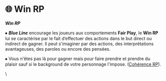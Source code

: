 # 🌐 Win RP

_**Win RP**_



⦁ _**Blue Line**_ encourage les joueurs aux comportements **Fair Play**, le **Win RP** lui se caractérise par le fait d’effectuer des actions dans le but direct ou indirect de gagner. Il peut s'imaginer par des actions, des interprétations avantageuses, des paroles ou encore des pensées.&#x20;

⦁ Vous n'êtes pas là pour gagner mais pour faire prendre et prendre du plaisir sauf si le background de votre personnage l'impose. ([Cohérence RP](incoherence-rp.md)).

\
